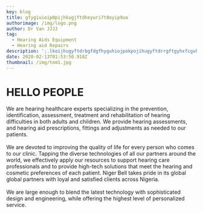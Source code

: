 ```yaml
---
key: blog
title: gfygiuioip0pijhkugjftdheyuri7t8oyip9uo
authorimage: /img/logo.png
author: Dr Van JJJJ
tag:
  - Hearing Aids Equipment
  - Hearing aid Repairs
description: ';.lkoijhugyftdrbgfdgfhyguhiojpokpojihugyftdrrgftgyhxfcgvhbjnlkm;l,'';.''/ ,.mmnb'
date: 2020-02-13T01:53:50.918Z
thumbnail: /img/tem1.jpg
---
```

# **HELLO PEOPLE**

We are hearing healthcare experts specializing in the prevention, identification, assessment, treatment and rehabilitation of hearing difficulties in both adults and children. We provide hearing assessments, and hearing aid prescriptions, fittings and adjustments as needed to our patients.\
\
We are devoted to improving the quality of life for every person who comes to our clinic. Tapping the diverse technologies of all our partners around the world, we effectively apply our resources to support hearing care professionals and to provide high-tech solutions that meet the hearing and cosmetic preferences of each patient. Niger Bell takes pride in its global global partners with loyal and satisfied clients across Nigeria.\
\
We are large enough to blend the latest technology with sophisticated design and engineering, while offering the highest level of personalized service.
